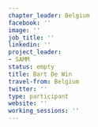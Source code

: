 ```yaml
---
chapter_leader: Belgium
facebook: ''
image: ''
job_title: ''
linkedin: ''
project_leader:
- SAMM
status: empty
title: Bart De Win
travel-from: Belgium
twitter: ''
type: participant
website: ''
working_sessions: ''
---
```


<!-- put more details about participant here -->